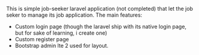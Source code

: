 This is simple job-seeker laravel application (not completed) that let the job seker to manage its job application.
 The main features:
 - Custom login page (though the laravel ship with its native login page, but for sake of learning, i create one)
 - Custom register page
 - Bootstrap admin lte 2 used for layout.
